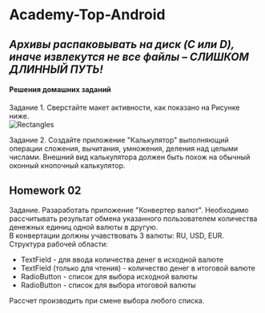 # Academy-Top-Android

## *Архивы распаковывать на диск (C или D), иначе извлекутся не все файлы – СЛИШКОМ ДЛИННЫЙ ПУТЬ!*

#### Решения домашних заданий



Задание 1. Сверстайте макет активности, как показано на Рисунке ниже.    
![Rectangles](https://github.com/user-attachments/assets/d5358ed1-6ad3-449b-a87d-5df800471555)

Задание 2. Создайте приложение "Калькулятор" выполняющий операции сложения, вычитания, умножения, деления над целыми числами. Внешний вид калькулятора должен быть похож на обычный оконный кнопочный калькулятор.

## Homework 02

Задание. Разаработать приложение "Конвертер валют". Необходимо рассчитывать результат обмена указанного пользователем количества денежных единиц одной валюты в другую.    
В конвертации должны учавствовать 3 валюты: RU, USD, EUR.    
Структура рабочей области:    
- TextField - для ввода количества денег в исходной валюте    
- TextField (только для чтения) - количество денег в итоговой валюте    
- RadioButton - список для выбора исходной валюты    
- RadioButton - список для выбора итоговой валюты

Рассчет производить при смене выбора любого списка.
